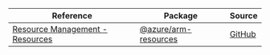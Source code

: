 | Reference | Package | Source |
|---|---|---|
|[Resource Management - Resources](arm-resources-readme.md)|[@azure/arm-resources](https://www.npmjs.com/package/@azure/arm-resources)|[GitHub](https://github.com/Azure/azure-sdk-for-js/blob/main/sdk/resources/arm-resources)|
